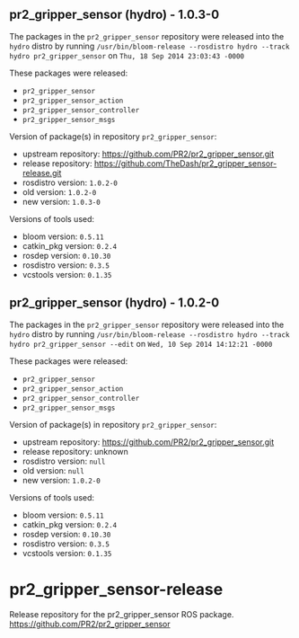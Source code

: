 ## pr2_gripper_sensor (hydro) - 1.0.3-0

The packages in the `pr2_gripper_sensor` repository were released into the `hydro` distro by running `/usr/bin/bloom-release --rosdistro hydro --track hydro pr2_gripper_sensor` on `Thu, 18 Sep 2014 23:03:43 -0000`

These packages were released:
- `pr2_gripper_sensor`
- `pr2_gripper_sensor_action`
- `pr2_gripper_sensor_controller`
- `pr2_gripper_sensor_msgs`

Version of package(s) in repository `pr2_gripper_sensor`:
- upstream repository: https://github.com/PR2/pr2_gripper_sensor.git
- release repository: https://github.com/TheDash/pr2_gripper_sensor-release.git
- rosdistro version: `1.0.2-0`
- old version: `1.0.2-0`
- new version: `1.0.3-0`

Versions of tools used:
- bloom version: `0.5.11`
- catkin_pkg version: `0.2.4`
- rosdep version: `0.10.30`
- rosdistro version: `0.3.5`
- vcstools version: `0.1.35`


## pr2_gripper_sensor (hydro) - 1.0.2-0

The packages in the `pr2_gripper_sensor` repository were released into the `hydro` distro by running `/usr/bin/bloom-release --rosdistro hydro --track hydro pr2_gripper_sensor --edit` on `Wed, 10 Sep 2014 14:12:21 -0000`

These packages were released:
- `pr2_gripper_sensor`
- `pr2_gripper_sensor_action`
- `pr2_gripper_sensor_controller`
- `pr2_gripper_sensor_msgs`

Version of package(s) in repository `pr2_gripper_sensor`:
- upstream repository: https://github.com/PR2/pr2_gripper_sensor.git
- release repository: unknown
- rosdistro version: `null`
- old version: `null`
- new version: `1.0.2-0`

Versions of tools used:
- bloom version: `0.5.11`
- catkin_pkg version: `0.2.4`
- rosdep version: `0.10.30`
- rosdistro version: `0.3.5`
- vcstools version: `0.1.35`


pr2_gripper_sensor-release
==========================

Release repository for the pr2_gripper_sensor ROS package. https://github.com/PR2/pr2_gripper_sensor
